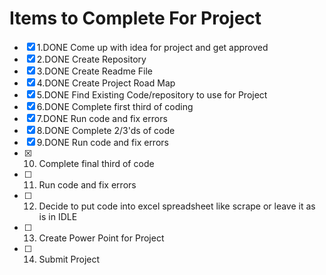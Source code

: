 # Items to Complete For Project
- [X] 1.DONE Come up with idea for project and get approved
- [X] 2.DONE Create Repository
- [X] 3.DONE Create Readme File
- [X] 4.DONE Create Project Road Map
- [X] 5.DONE Find Existing Code/repository to use for Project
- [X] 6.DONE Complete first third of coding
- [X] 7.DONE Run code and fix errors
- [X] 8.DONE Complete 2/3'ds of code
- [X] 9.DONE Run code and fix errors
- [X] 10. Complete final third of code
- [ ] 11. Run code and fix errors
- [ ] 12. Decide to put code into excel spreadsheet like scrape or leave it as is in IDLE
- [ ] 13. Create Power Point for Project
- [ ] 14. Submit Project

